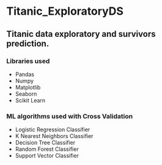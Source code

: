 # Titanic_ExploratoryDS

## Titanic data exploratory and survivors prediction.

### Libraries used
- Pandas
- Numpy
- Matplotlib
- Seaborn
- Scikit Learn

### ML algorithms used with Cross Validation
- Logistic Regression Classifier
- K Nearest Neighbors Classifier
- Decision Tree Classifier
- Random Forest Classifier
- Support Vector Classifier

